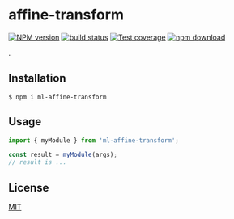 # affine-transform

[![NPM version][npm-image]][npm-url]
[![build status][ci-image]][ci-url]
[![Test coverage][codecov-image]][codecov-url]
[![npm download][download-image]][download-url]

.

## Installation

`$ npm i ml-affine-transform`

## Usage

```js
import { myModule } from 'ml-affine-transform';

const result = myModule(args);
// result is ...
```

## License

[MIT](./LICENSE)

[npm-image]: https://img.shields.io/npm/v/ml-affine-transform.svg
[npm-url]: https://www.npmjs.com/package/ml-affine-transform
[ci-image]: https://github.com/mljs/affine-transform/workflows/Node.js%20CI/badge.svg?branch=main
[ci-url]: https://github.com/mljs/affine-transform/actions?query=workflow%3A%22Node.js+CI%22
[codecov-image]: https://img.shields.io/codecov/c/github/mljs/affine-transform.svg
[codecov-url]: https://codecov.io/gh/mljs/affine-transform
[download-image]: https://img.shields.io/npm/dm/ml-affine-transform.svg
[download-url]: https://www.npmjs.com/package/ml-affine-transform
